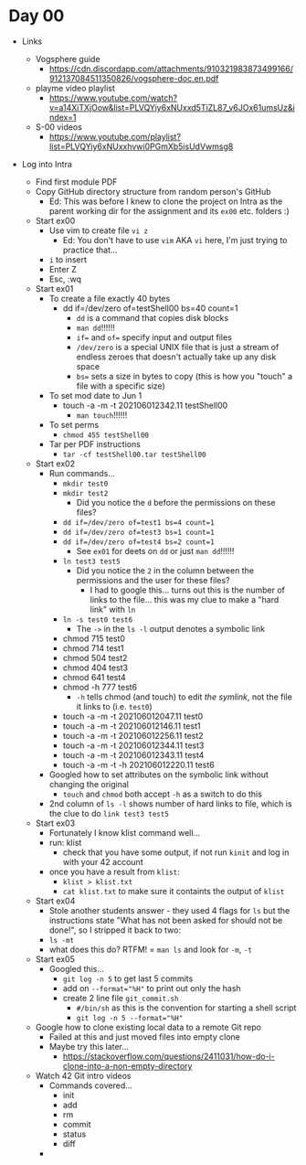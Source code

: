 # Day 00

* Links
	* Vogsphere guide
		* https://cdn.discordapp.com/attachments/910321983873499166/912137084511350826/vogsphere-doc.en.pdf
	* playme video playlist
		* https://www.youtube.com/watch?v=a14XiTXjOow&list=PLVQYiy6xNUxxd5TiZL87_v6JOx61umsUz&index=1
	* S-00 videos
		* https://www.youtube.com/playlist?list=PLVQYiy6xNUxxhvwi0PGmXb5isUdVwmsg8

* Log into Intra
	* Find first module PDF
	* Copy GitHub directory structure from random person's GitHub
		* Ed: This was before I knew to clone the project on Intra as the parent working dir for the assignment and its `ex00` etc. folders :) 
	* Start ex00
		* Use vim to create file `vi z`
			* Ed: You don't have to use `vim` AKA `vi` here, I'm just trying to practice that…
		* `i` to insert
		* Enter Z
		* Esc, :wq
	* Start ex01
		* To create a file exactly 40 bytes
			* dd if=/dev/zero of=testShell00 bs=40 count=1
				* `dd` is a command that copies disk blocks
				* `man dd`!!!!!!
				* `if=` and `of=` specify input and output files
				* `/dev/zero` is a special UNIX file that is just a stream of endless zeroes that doesn't actually take up any disk space
				* `bs=` sets a size in bytes to copy (this is how you "touch" a file with a specific size)
		* To set mod date to Jun 1
			* touch -a -m -t 202106012342.11 testShell00
				* `man touch`!!!!!!
		* To set perms
			* `chmod 455 testShell00`
	    * 	Tar per PDF instructions
			* `tar -cf testShell00.tar testShell00`
	* Start ex02
		* Run commands…
			* `mkdir test0`
			* `mkdir test2`
				* Did you notice the `d` before the permissions on these files? 
			* `dd if=/dev/zero of=test1 bs=4 count=1`
			* `dd if=/dev/zero of=test3 bs=1 count=1`
			* `dd if=/dev/zero of=test4 bs=2 count=1`
				* See `ex01` for deets on `dd` or just `man dd`!!!!!!
			* `ln test3 test5`
				* Did you notice the `2` in the column between the permissions and the user for these files?
					* I had to google this… turns out this is the number of links to the file… this was my clue to make a "hard link" with `ln`
			* `ln -s test0 test6`
				* The `->` in the `ls -l` output denotes a symbolic link	
			* chmod 715 test0
			* chmod 714 test1
			* chmod 504 test2
			* chmod 404 test3
			* chmod 641 test4
			* chmod -h 777 test6
				* `-h` tells chmod (and touch) to edit _the symlink_, not the file it links to (i.e. `test0`)
			* touch -a -m -t 202106012047.11 test0
			* touch -a -m -t 202106012146.11 test1
			* touch -a -m -t 202106012256.11 test2
			* touch -a -m -t 202106012344.11 test3
			* touch -a -m -t 202106012343.11 test4
			* touch -a -m -t -h 202106012220.11 test6
		* Googled how to set attributes on the symbolic link without changing the original
			* `touch` and `chmod` both accept `-h` as a switch to do this
		* 2nd column of `ls -l` shows number of hard links to file, which is the clue to do `link test3 test5`
	* Start ex03
		* Fortunately I know klist command well…
		* run: klist
			* check that you have some output, if not run `kinit` and log in with your 42 account
		* once you have a result from `klist`:
			* `klist > klist.txt`
			* `cat klist.txt` to make sure it containts the output of `klist`
	* Start ex04
		* Stole another students answer - they used 4 flags for `ls` but the instructions state "What has not been asked for should not be done!", so I stripped it back to two:
		* `ls -mt`
		* what does this do? RTFM! = `man ls` and look for `-m`, `-t`
	* Start ex05
		* Googled this…
			* `git log -n 5` to get last 5 commits
			* add on `--format="%H"` to print out only the hash
			* create 2 line file `git_commit.sh`
				* `#/bin/sh` as this is the convention for starting a shell script
				* `git log -n 5 --format="%H"`
	* Google how to clone existing local data to a remote Git repo
		* Failed at this and just moved files into empty clone
		* Maybe try this later… 
			* https://stackoverflow.com/questions/2411031/how-do-i-clone-into-a-non-empty-directory
	* Watch 42 Git intro videos
		* Commands covered…
			* init
			* add
			* rm
			* commit
			* status
			* diff
		* 

 
